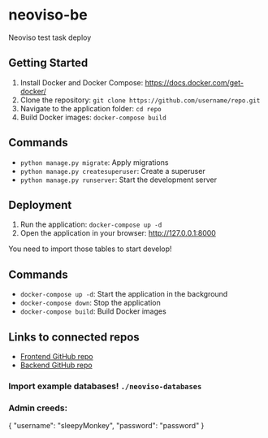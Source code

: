 # neoviso-be

Neoviso test task deploy

## Getting Started

1. Install Docker and Docker Compose: https://docs.docker.com/get-docker/
2. Clone the repository: `git clone https://github.com/username/repo.git`
3. Navigate to the application folder: `cd repo`
4. Build Docker images: `docker-compose build`

## Commands

* `python manage.py migrate`: Apply migrations
* `python manage.py createsuperuser`: Create a superuser
* `python manage.py runserver`: Start the development server

## Deployment

1. Run the application: `docker-compose up -d`
2. Open the application in your browser: http://127.0.0.1:8000

You need to import those tables to start develop!

## Commands

* `docker-compose up -d`: Start the application in the background
* `docker-compose down`: Stop the application
* `docker-compose build`: Build Docker images

## Links to connected repos

* [Frontend GitHub repo](https://github.com/Diana-Kravtsova/neoviso-fe)
* [Backend GitHub repo](https://github.com/Diana-Kravtsova/neoviso_be)

### Import example databases! `./neoviso-databases`

### Admin creeds:
{
  "username": "sleepyMonkey",
  "password": "password"
}
